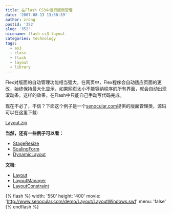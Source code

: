 ```yaml
---
title: 在Flash CS3中进行版面管理
date: '2007-08-13 13:30:39'
author: zrong
postid: '352'
slug: '352'
nicename: flash-cs3-layout
categories: technology
tags:
  - as3
  - class
  - flash
  - layout
  - library
---
```


Flex对版面的自动管理功能相当强大，在网页中，Flex程序会自动适应页面的更改，始终保持最大化显示，如果网页太小不能容纳程序的所有界面，就会自动出现滚动条。这样的效果，在Flash中只能自己手动写代码完成。

现在不必了，不信？下面这个例子是一个[senocular.com](http://www.senocular.com/)提供的版面管理类，源码可以在这里下载:

[Layout.zip](http://www.senocular.com/demo/Layout/Layout.zip)

**当然，还有一些例子可以看：**

-   [StageResize](http://www.senocular.com/demo/Layout/examples/StageResize.html)
-   [ScalingForm](http://www.senocular.com/demo/Layout/examples/ScalingForm.html)
-   [DynamicLayout](http://www.senocular.com/demo/Layout/examples/DynamicLayout.html)

**文档:**

-   [Layout](http://www.senocular.com/demo/Layout/documentation/Layout.html)
-   [LayoutManager](http://www.senocular.com/demo/Layout/documentation/LayoutManager.html)
-   [LayoutConstraint](http://www.senocular.com/demo/Layout/documentation/LayoutConstraint.html)

{% flash %}
width: '550'
height: '400'
movie: 'http://www.senocular.com/demo/Layout/LayoutWindows.swf'
menu: 'false'
{% endflash %}

